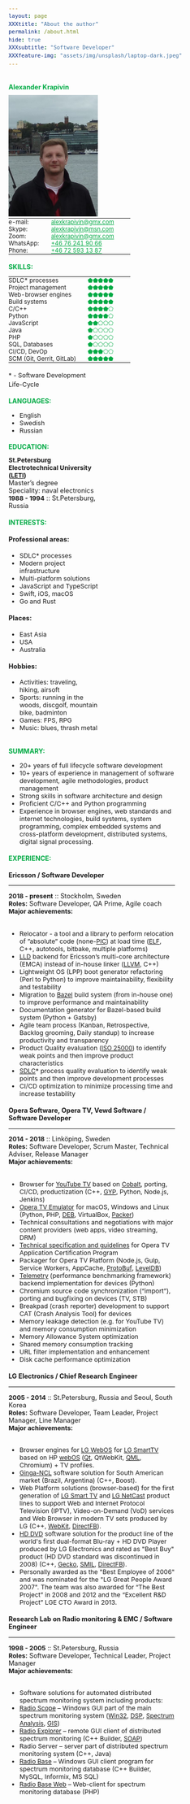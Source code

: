 ```yaml
---
layout: page
XXXtitle: "About the author"
permalink: /about.html
hide: true
XXXsubtitle: "Software Developer"
XXXfeature-img: "assets/img/unsplash/laptop-dark.jpeg"
---
```


<style>
* {
    font-size: 97%;
}

.fixed-table {
    max-width: 240px;
    width: 240px;
}

table {
    display: table;
    margin: 0;
}
td {
    border: none;
    padding: 0;
    vertical-align: top;
    padding-right: 15px;
}

.green, a.green:link {
    color: #00aa44;
}

.info {
    float: left;
    width: 35%;
    padding-right: 60px;
}

.experience {
    float: left;
    width: 65%;
}

/* Clear floats after the columns */
.row:after {
  content: "";
  display: table;
  clear: both;
}

@media only screen and (max-width: 900px) {
    .info {
        width: 100%;
    }

    .experience {
        width: 100%;
    }
}
</style>
<meta name="viewport" content="width=device-width, initial-scale=1">


<div class="row">
<div class="info">


<h1 class="green">Alexander Krapivin</h1>
<img style="padding:0;" src="/assets/img/alex/6.jpeg"/>

<table class="fixed-table">
<tr><td width="35%">e-mail: </td><td> <a class="green" href="mailto:alexkrapivin@gmx.com">alexkrapivin@gmx.com</a> </td></tr>
<tr><td>             Skype: </td><td> <a class="green" href="mailto:alexkrapivin@msn.com">alexkrapivin@msn.com</a> </td></tr>
<tr><td>              Zoom: </td><td> <a class="green" href="mailto:alexkrapivin@gmx.com">alexkrapivin@gmx.com</a> </td></tr>
<tr><td>          WhatsApp: </td><td> <a class="green" href="tel:+46-76-241-90-66">+46 76 241 90 66</a> </td></tr>
<tr><td>             Phone: </td><td> <a class="green" href="tel:+46-72-593-13-87">+46 72 593 13 87</a> </td></tr>
</table>

<h2 class="green">SKILLS:</h2>

<table class="fixed-table">
<tr><td width="65%">SDLC* processes </td><td class="green"> ⬟⬟⬟⬟⬟ </td></tr>
<tr><td>Project management          </td><td class="green"> ⬟⬟⬟⬟⬟ </td></tr>
<tr><td>Web-browser engines         </td><td class="green"> ⬟⬟⬟⬟⬟ </td></tr>
<tr><td>Build systems               </td><td class="green"> ⬟⬟⬟⬟⬟ </td></tr>
<tr><td>C/C++                       </td><td class="green"> ⬟⬟⬟⬟⬠ </td></tr>
<tr><td>Python                      </td><td class="green"> ⬟⬟⬟⬟⬠ </td></tr>
<tr><td>JavaScript                  </td><td class="green"> ⬟⬟⬠⬠⬠ </td></tr>
<tr><td>Java                        </td><td class="green"> ⬟⬠⬠⬠⬠ </td></tr>
<tr><td>PHP                         </td><td class="green"> ⬟⬠⬠⬠⬠ </td></tr>
<tr><td>SQL, Databases              </td><td class="green"> ⬟⬠⬠⬠⬠ </td></tr>
<tr><td>CI/CD, DevOp                </td><td class="green"> ⬟⬟⬟⬠⬠ </td></tr>
<tr><td>SCM (Git, Gerrit, GitLab)   </td><td class="green"> ⬟⬟⬟⬟⬟ </td></tr>
</table>

<p>
<sub>
* - Software Development Life-Cycle
</sub>
</p>


<h2 class="green">LANGUAGES:</h2>

<ul>
<li>English</li>
<li>Swedish</li>
<li>Russian</li>
</ul>

<h2 class="green">EDUCATION:</h2>

<div><b>St.Petersburg Electrotechnical University (<a href="https://etu.ru/en/">LETI</a>)</b></div>
<div>Master’s degree</div>
<div>Speciality: naval electronics</div>
<div><b>1988 - 1994</b> :: St.Petersburg, Russia</div>


<h2 class="green">INTERESTS:</h2>

<h4>Professional areas:</h4>
<ul>
<li>SDLC* processes</li>
<li>Modern project infrastructure</li>
<li>Multi-platform solutions</li>
<li>JavaScript and TypeScript</li>
<li>Swift, iOS, macOS</li>
<li>Go and Rust</li>
</ul>
<h4>Places:</h4>
<ul>
<li>East Asia</li>
<li>USA</li>
<li>Australia</li>
</ul>
<h4>Hobbies:</h4>
<ul>
<li>Activities: traveling, hiking, airsoft</li>
<li>Sports: running in the woods, discgolf, mountain bike, badminton</li>
<li>Games: FPS, RPG</li>
<li>Music: blues, thrash metal</li>
</ul>


</div>
<div class="experience">


<h2 class="green">SUMMARY:</h2>
<ul>
  <li>20+ years of full lifecycle software development</li>
  <li>10+ years of experience in management of software development,
  agile methodologies, product management</li>
  <li>Strong skills in software architecture and design</li>
  <li>Proficient C/C++ and Python programming</li>
  <li>Experience in browser engines, web standards and internet technologies,
  build systems, system programming, complex embedded systems and cross-platform development,
  distributed systems, digital signal processing.</li>
</ul>

<h2 class="green">EXPERIENCE:</h2>

<h3>Ericsson / Software Developer</h3>
<hr/>
<div><b>2018 - present</b> :: Stockholm, Sweden</div>
<div><b>Roles:</b> Software Developer, QA Prime, Agile coach</div>
<div><b>Major achievements:</b></div>
<br/>

<ul>
  <li>Relocator - a tool and a library to perform relocation of ”absolute” code
      (none-<a href="https://en.wikipedia.org/wiki/Position-independent_code">PIC</a>) at load time
      (<a href="https://en.wikipedia.org/wiki/Executable_and_Linkable_Format">ELF</a>,
      C++, autotools, bitbake, multiple platforms)</li>
  <li><a href="https://lld.llvm.org">LLD</a> backend for Ericsson’s multi-core architecture (EMCA) instead of in-house linker
      (<a href="http://llvm.org">LLVM</a>, C++)</li>
  <li>Lightweight OS (LPP) boot generator refactoring (Perl to Python) to improve maintainability, flexibility and testability</li>
  <li>Migration to <a href="https://bazel.build">Bazel</a> build system (from in-house one)
      to improve performance and maintainability</li>
  <li>Documentation generator for Bazel-based build system (Python + Gatsby)</li>
  <li>Agile team process (Kanban, Retrospective, Backlog grooming, Daily standup) to increase productivity and transparency</li>
  <li>Product Quality evaluation (<a href="https://iso25000.com/">ISO 25000</a>)
      to identify weak points and then improve product characteristics</li>
  <li><a href="https://en.wikipedia.org/wiki/Systems_development_life_cycle">SDLC</a>* process quality evaluation
      to identify weak points and then improve development processes</li>
  <li>CI/CD optimization to minimize processing time and increase testability</li>
</ul>

<h3>Opera Software, Opera TV, Vewd Software  / Software Developer</h3>
<hr/>
<div><b>2014 - 2018</b> :: Linköping, Sweden</div>
<div><b>Roles:</b> Software Developer, Scrum Master, Technical Adviser, Release Manager</div>
<div><b>Major achievements:</b></div>
<br/>

<ul>
  <li>Browser for <a href="https://en.wikipedia.org/wiki/YouTube_TV">YouTube TV</a> based on
      <a href="https://www.cobalt.dev">Cobalt</a>, porting, CI/CD, productization
      (C++, <a href="https://en.wikipedia.org/wiki/GYP_(software)">GYP</a>, Python, Node.js, Jenkins)</li>
  <li><a href="https://www.vewd.com/products-services/vewd-tv-emulator/">Opera TV Emulator</a>
      for macOS, Windows and Linux (Python, PHP, <a href="https://en.wikipedia.org/wiki/Deb_(file_format)">DEB</a>,
      VirtualBox, <a href="https://packer.io">Packer</a>)</li>
  <li>Technical consultations and negotiations with major content providers (web apps, video streaming, DRM)</li>
  <li><a href="https://developer.vewd.com">Technical specification and guidelines</a>
      for Opera TV Application Certification Program</li>
  <li>Packager for Opera TV Platform (Node.js, Gulp, Service Workers, AppCache,
      <a href="https://developers.google.com/protocol-buffers">ProtoBuf</a>,
      <a href="https://en.wikipedia.org/wiki/LevelDB">LevelDB</a>)</li>
  <li><a href="https://chromium.googlesource.com/catapult/+/HEAD/telemetry/README.md">Telemetry</a>
      (performance benchmarking framework) backend implementation for devices (Python)</li>
  <li>Chromium source code synchronization (“import”), porting and bugfixing on devices (TV, STB)</li>
  <li>Breakpad (crash reporter) development to support CAT (Crash Analysis Tool) for devices</li>
  <li>Memory leakage detection (e.g. for YouTube TV) and memory consumption minimization</li>
  <li>Memory Allowance System optimization</li>
  <li>Shared memory consumption tracking</li>
  <li>URL filter implementation and enhancement</li>
  <li>Disk cache performance optimization</li>
</ul>


<h3>LG Electronics  / Chief Research Engineer</h3>
<hr/>
<div><b>2005 - 2014</b> :: St.Petersburg, Russia and Seoul, South Korea</div>
<div><b>Roles:</b> Software Developer, Team Leader, Project Manager, Line Manager</div>
<div><b>Major achievements:</b></div>
<br/>

<ul>
  <li>Browser engines for <a href="http://youtu.be/_MixY8STn0I">LG WebOS</a>
      for <a href="http://www.lg.com/smarttv/">LG SmartTV</a>
      based on HP <a href="https://en.wikipedia.org/wiki/WebOS">webOS</a>
      (<a href="https://www.qt.io">Qt</a>, QtWebKit, <a href="https://en.wikipedia.org/wiki/QML">QML</a>, Chromium)
      + TV profiles.</li>
  <li><a href="https://en.wikipedia.org/wiki/Ginga_(middleware)">Ginga-NCL</a> software solution
      for South American market (Brazil, Argentina) (C++, Boost).</li>
  <li>Web Platform solutions (browser-based) for the first generation of <a href="https://youtu.be/83cz5XaKoHA">LG Smart TV</a>
      and <a href="http://webostv.developer.lge.com/discover/netcast/overview/">LG NetCast</a> product lines
      to support Web and Internet Protocol Television (IPTV), Video-on-Demand (VoD) services and Web Browser
      in modern TV sets produced by LG (C++, <a href="https://webkit.org">WebKit</a>,
      <a href="https://en.wikipedia.org/wiki/DirectFB">DirectFB</a>).</li>
  <li><a href="https://en.wikipedia.org/wiki/HD_DVD">HD DVD</a> software solution for the product line of the
      world's first dual-format Blu-ray + HD DVD Player produced by LG Electronics and rated as "Best Buy" product
      (HD DVD standard was discontinued in 2008) (C++, <a href="https://en.wikipedia.org/wiki/Gecko_(software)">Gecko</a>,
      <a href="https://en.wikipedia.org/wiki/Synchronized_Multimedia_Integration_Language">SMIL</a>,
      <a href="https://en.wikipedia.org/wiki/DirectFB">DirectFB</a>).</li>
  <li>Personally awarded as the "Best Employee of 2006" and was nominated for the "LG Great People Award 2007".
      The team was also awarded for “The Best Project” in 2008 and 2012
      and the “Excellent R&D Project” LGE CTO Award in 2013.</li>
</ul>


<h3>Research Lab on Radio monitoring & EMC  / Software Engineer</h3>
<hr/>
<div><b>1998 - 2005</b> :: St.Petersburg, Russia</div>
<div><b>Roles:</b> Software Developer, Technical Leader, Project Manager</div>
<div><b>Major achievements:</b></div>
<br/>

<ul>
  <li>Software solutions for automated distributed spectrum monitoring system including products:</li>
  <li><a href="http://irga.sut.ru/radios.html">Radio Scope</a> – Windows GUI part of the main spectrum monitoring system
      (<a href="https://en.wikipedia.org/wiki/Windows_API">Win32</a>,
      <a href="https://en.wikipedia.org/wiki/Digital_signal_processing">DSP</a>,
      <a href="https://en.wikipedia.org/wiki/Spectrum_analyzer">Spectrum Analysis</a>,
      <a href="https://en.wikipedia.org/wiki/Geographic_information_system">GIS</a>)</li>
  <li><a href="http://irga.sut.ru/radiox.html">Radio Explorer</a> – remote GUI client of distributed spectrum monitoring
      (C++ Builder, <a href="https://en.wikipedia.org/wiki/SOAP">SOAP</a>)</li>
  <li>Radio Server – server part of distributed spectrum monitoring system (C++, Java)</li>
  <li><a href="http://irga.sut.ru/rbase.html">Radio Base</a> – Windows GUI client program for spectrum monitoring database
      (C++ Builder, MySQL, Informix, MS SQL)</li>
  <li><a href="http://irga.sut.ru/rbasew.html">Radio Base Web</a> – Web-client for spectrum monitoring database (PHP)</li>
</ul>


</div>
</div>
